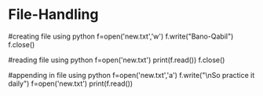 # File-Handling


#creating file using python
f=open('new.txt','w')
f.write("Bano-Qabil")
f.close()

#reading file using python
f=open('new.txt')
print(f.read())
f.close()

#appending in file using python
f=open('new.txt','a')
f.write("\nSo practice it daily")
f=open('new.txt')
print(f.read())
